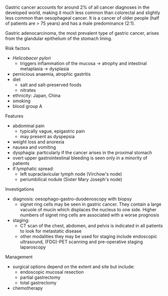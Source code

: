 Gastric cancer accounts for around 2% of all cancer diagnoses in the developed world, making it much less common than colorectal and slightly less common than oesophageal cancer. It is a cancer of older people (half of patients are \> 75 years) and has a male predominance (2:1\).   
  
Gastric adenocarcinoma, the most prevalent type of gastric cancer, arises from the glandular epithelium of the stomach lining.   
  
Risk factors  
* *Helicobacer pylori*
	+ triggers inflammation of the mucosa → atrophy and intestinal metaplasia → dysplasia
* pernicious anaemia, atrophic gastritis
* diet
	+ salt and salt\-preserved foods
	+ nitrates
* ethnicity: Japan, China
* smoking
* blood group A

  
Features  
* abdominal pain
	+ typically vague, epigastric pain
	+ may present as dyspepsia
* weight loss and anorexia
* nausea and vomiting
* dysphagia: particularly if the cancer arises in the proximal stomach
* overt upper gastrointestinal bleeding is seen only in a minority of patients
* if lymphatic spread:
	+ left supraclavicular lymph node (Virchow's node)
	+ periumbilical nodule (Sister Mary Joseph's node)

  
Investigations  
* diagnosis: oesophago\-gastro\-duodenoscopy with biopsy
	+ signet ring cells may be seen in gastric cancer. They contain a large vacuole of mucin which displaces the nucleus to one side. Higher numbers of signet ring cells are associated with a worse prognosis
* staging:
	+ CT scan of the chest, abdomen, and pelvis is indicated in all patients to look for metastatic disease
	+ other modalities they may be used for staging include endoscopic ultrasound, (FDG)\-PET scanning and pre\-operative staging laparoscopy

  
Management  
* surgical options depend on the extent and site but include:
	+ endoscopic mucosal resection
	+ partial gastrectomy
	+ total gastrectomy
* chemotherapy
